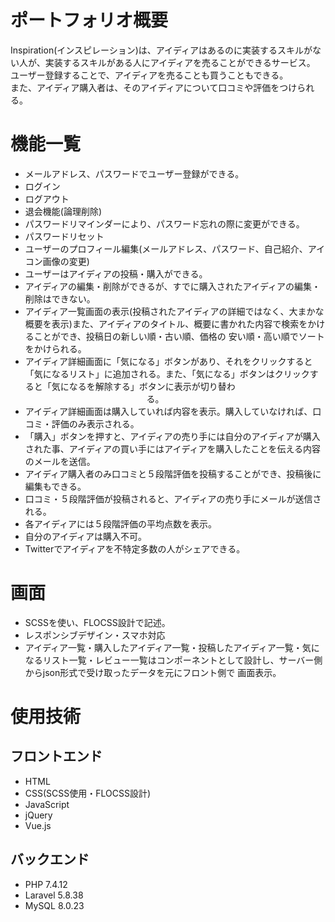 # ポートフォリオ概要

Inspiration(インスピレーション)は、アイディアはあるのに実装するスキルがない人が、実装するスキルがある人にアイディアを売ることができるサービス。</br>
ユーザー登録することで、アイディアを売ることも買うこともできる。</br>
また、アイディア購入者は、そのアイディアについて口コミや評価をつけられる。

# 機能一覧

- メールアドレス、パスワードでユーザー登録ができる。</br>
- ログイン</br>
- ログアウト</br>
- 退会機能(論理削除)</br>
- パスワードリマインダーにより、パスワード忘れの際に変更ができる。</br>
- パスワードリセット</br>
- ユーザーのプロフィール編集(メールアドレス、パスワード、自己紹介、アイコン画像の変更)</br>
- ユーザーはアイディアの投稿・購入ができる。</br>
- アイディアの編集・削除ができるが、すでに購入されたアイディアの編集・削除はできない。</br>
- アイディア一覧画面の表示(投稿されたアイディアの詳細ではなく、大まかな概要を表示)また、アイディアのタイトル、概要に書かれた内容で検索をかけることができ、投稿日の新しい順・古い順、価格の   安い順・高い順でソートをかけられる。</br>
- アイディア詳細画面に「気になる」ボタンがあり、それをクリックすると「気になるリスト」に追加される。また、「気になる」ボタンはクリックすると「気になるを解除する」ボタンに表示が切り替わ 　　　  　　　　　　　　  　　   る。</br>
- アイディア詳細画面は購入していれば内容を表示。購入していなければ、口コミ・評価のみ表示される。</br>
- 「購入」ボタンを押すと、アイディアの売り手には自分のアイディアが購入された事、アイディアの買い手にはアイディアを購入したことを伝える内容のメールを送信。</br>
- アイディア購入者のみ口コミと５段階評価を投稿することができ、投稿後に編集もできる。</br>
- 口コミ・５段階評価が投稿されると、アイディアの売り手にメールが送信される。</br>
- 各アイディアには５段階評価の平均点数を表示。</br>
- 自分のアイディアは購入不可。</br>
- Twitterでアイディアを不特定多数の人がシェアできる。</br>

# 画面
- SCSSを使い、FLOCSS設計で記述。</br>
- レスポンシブデザイン・スマホ対応</br>
- アイディア一覧・購入したアイディア一覧・投稿したアイディア一覧・気になるリスト一覧・レビュー一覧はコンポーネントとして設計し、サーバー側からjson形式で受け取ったデータを元にフロント側で   画面表示。


# 使用技術

## フロントエンド

- HTML
- CSS(SCSS使用・FLOCSS設計)
- JavaScript
- jQuery
- Vue.js

## バックエンド

- PHP 7.4.12
- Laravel 5.8.38
- MySQL 8.0.23


